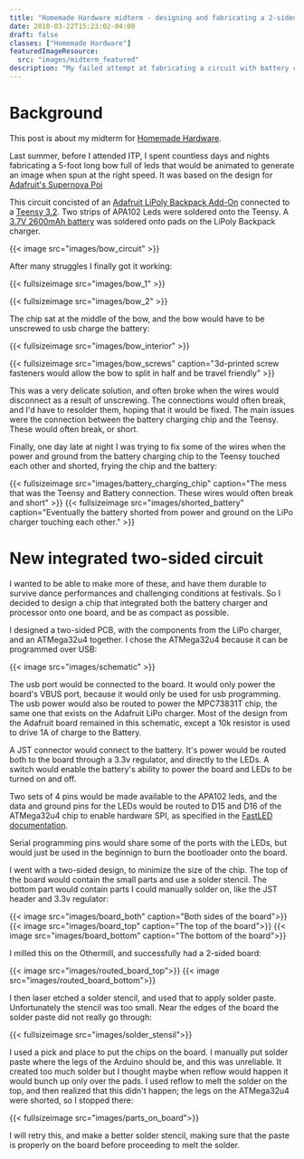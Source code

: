 ```yaml
---
title: "Homemade Hardware midterm - designing and fabricating a 2-sided pcb, then surface mounting the parts"
date: 2018-03-22T15:23:02-04:00
draft: false
classes: ["Homemade Hardware"]
featuredImageResource: 
  src: "images/midterm_featured"
description: "My failed attempt at fabricating a circuit with battery charger for driving kinetic LEDs."
---
```


# Background 

This post is about my midterm for [Homemade Hardware](http://homemadehardware.com/).

Last summer, before I attended ITP, I spent countless days and nights fabricating
a 5-foot long bow full of leds that would be animated to generate an image when
spun at the right speed.  It was based on the design for [Adafruit's Supernova Poi](https://learn.adafruit.com/supernova-poi/introduction)

This circuit concisted of an [Adafruit LiPoly Backpack Add-On](https://www.adafruit.com/product/2124) connected to a
[Teensy 3.2](https://www.pjrc.com/store/teensy32.html).  Two strips of APA102 Leds were soldered onto the Teensy.
A [3.7V 2600mAh battery](https://www.amazon.com/gp/product/B003U7SUUM/)
was soldered onto pads on the LiPoly Backpack charger.

{{< image src="images/bow_circuit" >}}

After many struggles I finally got it working:

{{< fullsizeimage src="images/bow_1" >}}

{{< fullsizeimage src="images/bow_2" >}}


The chip sat at the middle of the bow, and the bow would have to be unscrewed to usb charge the battery:

{{< fullsizeimage src="images/bow_interior" >}}

{{< fullsizeimage src="images/bow_screws" caption="3d-printed screw fasteners would allow the bow to split in half and be travel friendly" >}}

This was a very delicate solution, and often broke when the wires would disconnect as a result of unscrewing.  The connections would often break,
and I'd have to resolder them, hoping that it would be fixed.  The main issues were the connection between the battery charging chip
and the Teensy.  These would often break, or short.  

Finally, one day late at night I was trying to fix some of the wires when the power and ground from the battery charging chip to the Teensy
touched each other and shorted, frying the chip and the battery:


{{< fullsizeimage src="images/battery_charging_chip" caption="The mess that was the Teensy and Battery connection.  These wires would often break and short" >}}
{{< fullsizeimage src="images/shorted_battery" caption="Eventually the battery shorted from power and ground on the LiPo charger touching each other." >}}

# New integrated two-sided circuit

I wanted to be able to make more of these, and have them durable to survive dance performances and challenging conditions at festivals.  So I decided
to design a chip that integrated both the battery charger and processor onto one board, and be as compact as possible.

I designed a two-sided PCB, with the components from the LiPo charger, and an ATMega32u4 together.  I chose the ATMega32u4 because it can be programmed over USB:

{{< image src="images/schematic" >}}

The usb port would be connected to the board.  It would only power the board's VBUS port, because it would only be used for usb programming.  The usb power would
also be routed to power the MPC73831T chip, the same one that exists on the Adafruit LiPo charger.  Most of the design from the Adafruit board remained in this schematic,
except a 10k resistor is used to drive 1A of charge to the Battery.

A JST connector would connect to the battery.  It's power would be routed both to the board through a 3.3v regulator, and directly to the LEDs.  A
switch would enable the battery's ability to power the board and LEDs to be turned on and off.

Two sets of 4 pins would be made available to the APA102 leds, and the data and ground pins for the LEDs would be routed to D15 and D16 of the
ATMega32u4 chip to enable hardware SPI, as specified in the [FastLED documentation](https://github.com/FastLED/FastLED/wiki/SPI-Hardware-or-Bit-banging).

Serial programming pins would share some of the ports with the LEDs, but would just be used in the beginnign to burn the bootloader onto the board.

I went with a two-sided design, to minimize the size of the chip.  The top of the board would contain the small parts and use a solder stencil.  The bottom
part would contain parts I could manually solder on, like the JST header and 3.3v regulator:

{{< image src="images/board_both" caption="Both sides of the board">}}
{{< image src="images/board_top" caption="The top of the board">}}
{{< image src="images/board_bottom" caption="The bottom of the board">}}

I milled this on the Othermill, and successfully had a 2-sided board:

{{< image src="images/routed_board_top">}}
{{< image src="images/routed_board_bottom">}}

I then laser etched a solder stencil, and used that to apply solder paste.  Unfortunately 
the stencil was too small. Near the edges of the board the solder paste did not really go through:

{{< fullsizeimage src="images/solder_stensil">}}

I used a pick and place to put the chips on the board.  I manually put solder paste where the legs
of the Arduino should be, and this was unreliable.  It created too much solder but I thought maybe when
reflow would happen it would bunch up only over the pads.  I used reflow to melt the solder on the
top, and then realized that this didn't happen; the legs on the ATMega32u4 were shorted, so I stopped there:

{{< fullsizeimage src="images/parts_on_board">}}

I will retry this, and make a better solder stencil, making sure that the paste is properly on the board before proceeding
to melt the solder.
